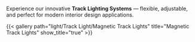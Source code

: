 
Experience our innovative **Track Lighting Systems** — flexible, adjustable, and perfect for modern interior design applications.

{{< gallery path="light/Track Light/Magnetic Track Lights" title="Magnetic Track Lights" show_title="true" >}}